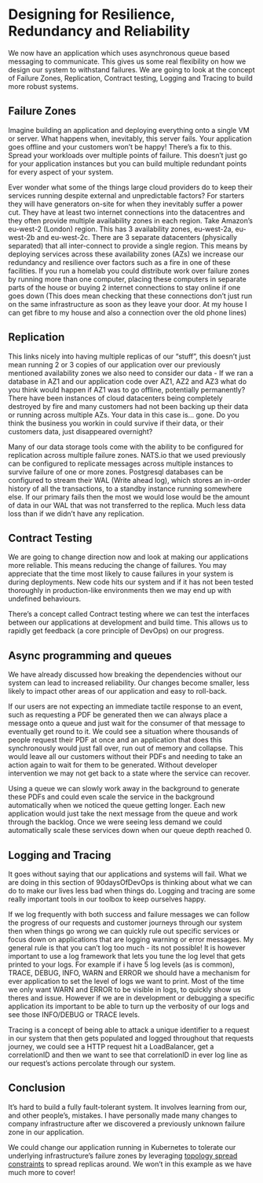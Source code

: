 # Designing for Resilience, Redundancy and Reliability

We now have an application which uses asynchronous queue based messaging to communicate. This gives us some real
flexibility on how we design our system to withstand failures. We are going to look at the concept of Failure Zones,
Replication, Contract testing, Logging and Tracing to build more robust systems.

## Failure  Zones

Imagine building an application and deploying everything onto a single VM or server. What happens when, inevitably, this
server fails. Your application goes offline and your customers won’t be happy! There’s a fix to this. Spread your
workloads over multiple points of failure. This doesn’t just go for your application instances but you can build
multiple redundant points for every aspect of your system.

Ever wonder what some of the things large cloud providers do to keep their services running despite external and
unpredictable factors? For starters they will have generators on-site for when they inevitably suffer a power cut. They
have at least two internet connections into the datacentres and they often provide multiple availability zones in each
region. Take Amazon’s eu-west-2 (London) region. This has 3 availability zones, eu-west-2a, eu-west-2b and eu-west-2c.
There are 3 separate datacenters (physically separated) that all inter-connect to provide a single region. This means by
deploying services across these availability zones (AZs) we increase our redundancy and resilience over factors such as
a fire in one of these facilities. If you run a homelab you could distribute work over failure zones by running more
than one computer, placing these computers in separate parts of the house or buying 2 internet connections to stay
online if one goes down (This does mean checking that these connections don’t just run on the same infrastructure as
soon as they leave your door. At my house I can get fibre to my house and also a connection over the old phone lines)

## Replication

This links nicely into having multiple replicas of our “stuff”, this doesn’t just mean running 2 or 3 copies of our
application over our previously mentioned availability zones we also need to consider our data - If we ran a database in
AZ1 and our application code over AZ1, AZ2 and AZ3 what do you think would happen if AZ1 was to go offline, potentially
permanently? There have been instances of cloud datacenters being completely destroyed by fire and many customers had
not been backing up their data or running across multiple AZs. Your data in this case is… gone. Do you think the
business you workin in could survive if their data, or their customers data, just disappeared overnight?

Many of our data storage tools come with the ability to be configured for replication across multiple failure zones.
NATS.io that we used previously can be configured to replicate messages across multiple instances to survive failure of
one or more zones. Postgresql databases can be configured to stream their WAL (Write ahead log), which stores an
in-order history of all the transactions, to a standby instance running somewhere else. If our primary fails then the
most we would lose would be the amount of data in our WAL that was not transferred to the replica. Much less data loss
than if we didn’t have any replication.

## Contract Testing

We are going to change direction now and look at making our applications more reliable. This means reducing the change
of failures. You may appreciate that the time most likely to cause failures in your system is during deployments. New
code hits our system and if it has not been tested thoroughly in production-like environments then we may end up with
undefined behaviours.

There’s a concept called Contract testing where we can test the interfaces between our applications at development and
build time. This allows us to rapidly get feedback (a core principle of DevOps) on our progress.

## Async programming and queues

We have already discussed how breaking the dependencies without our system can lead to increased reliability. Our
changes become smaller, less likely to impact other areas of our application and easy to roll-back.

If our users are not expecting an immediate tactile response to an event, such as requesting a PDF be generated then we
can always place a message onto a queue and just wait for the consumer of that message to eventually get round to it. We
could see a situation where thousands of people request their PDF at once and an application that does this
synchronously would just fall over, run out of memory and collapse. This would leave all our customers without their
PDFs and needing to take an action again to wait for them to be generated. Without developer intervention we may not get
back to a state where the service can recover.

Using a queue we can slowly work away in the background to generate these PDFs and could even scale the service in the
background automatically when we noticed the queue getting longer. Each new application would just take the next message
from the queue and work through the backlog. Once we were seeing less demand we could automatically scale these services
down when our queue depth reached 0.

## Logging and Tracing

It goes without saying that our applications and systems will fail. What we are doing in this section of 90daysOfDevOps
is thinking about what we can do to make our lives less bad when things do. Logging and tracing are some really
important tools in our toolbox to keep ourselves happy.

If we log frequently with both success and failure messages we can follow the progress of our requests and customer
journeys through our system then when things go wrong we can quickly rule out specific services or focus down on
applications that are logging warning or error messages. My general rule is that you can’t log too much - its not
possible! It is however important to use a log framework that lets you tune the log level that gets printed to your
logs. For example if i have 5 log levels (as is common), TRACE, DEBUG, INFO, WARN and ERROR we should have a mechanism
for ever application to set the level of logs we want to print. Most of the time we only want WARN and ERROR to be
visible in logs, to quickly show us theres and issue. However if we are in development or debugging a specific
application its important to be able to turn up the verbosity of our logs and see those INFO/DEBUG or TRACE levels.

Tracing is a concept of being able to attack a unique identifier to a request in our system that then gets populated and
logged throughout that requests journey, we could see a HTTP request hit a LoadBalancer, get a correlationID and then we
want to see that correlationID in ever log line as our request’s actions percolate through our system.

## Conclusion

It’s hard to build a fully fault-tolerant system. It involves learning from our, and other people’s, mistakes. I have
personally made many changes to company infrastructure after we discovered a previously unknown failure zone in our
application.

We could change our application running in Kubernetes to tolerate our underlying infrastructure’s failure zones by
leveraging [topology spread constraints](https://kubernetes.io/docs/concepts/scheduling-eviction/topology-spread-constraints/)
to spread replicas around. We won’t in this example as we have much more to cover!

